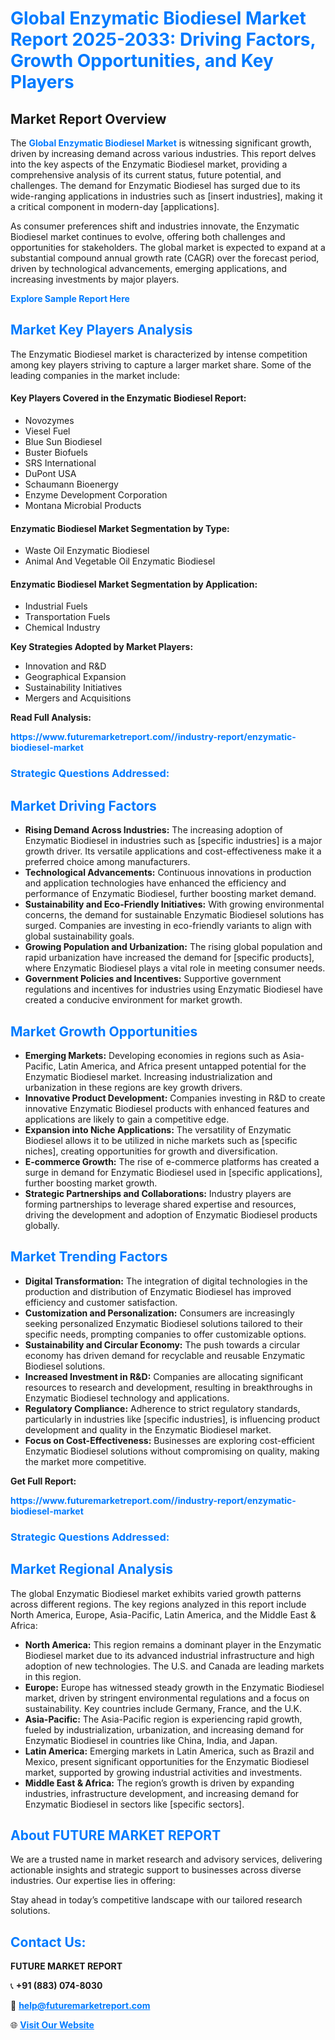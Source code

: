 <h1 style="color: #007BFF;">Global Enzymatic Biodiesel Market Report 2025-2033: Driving Factors, Growth Opportunities, and Key Players</h1>

<section id="overview">
<h2>Market Report Overview</h2>
<p>The <a href="https://www.futuremarketreport.com//industry-report/enzymatic-biodiesel-market" style="color: #007BFF; text-decoration: none;"><strong>Global Enzymatic Biodiesel Market</strong></a> is witnessing significant growth, driven by increasing demand across various industries. This report delves into the key aspects of the Enzymatic Biodiesel market, providing a comprehensive analysis of its current status, future potential, and challenges. The demand for Enzymatic Biodiesel has surged due to its wide-ranging applications in industries such as [insert industries], making it a critical component in modern-day [applications].</p>
<p>As consumer preferences shift and industries innovate, the Enzymatic Biodiesel market continues to evolve, offering both challenges and opportunities for stakeholders. The global market is expected to expand at a substantial compound annual growth rate (CAGR) over the forecast period, driven by technological advancements, emerging applications, and increasing investments by major players.</p>
</section>

<section id="overview">
<p><a href="https://www.futuremarketreport.com//request-sample/reportId=58170" style="color: #007BFF; text-decoration: none;"><strong>Explore Sample Report Here</strong></a></p>
</section>

<section id="key-players">
<h2 style="color: #007BFF;">Market Key Players Analysis</h2>
<p>The Enzymatic Biodiesel market is characterized by intense competition among key players striving to capture a larger market share. Some of the leading companies in the market include:</p>
<h4>Key Players Covered in the Enzymatic Biodiesel Report:</h4>
<ul><li>Novozymes</li><li>Viesel Fuel</li><li>Blue Sun Biodiesel</li><li>Buster Biofuels</li><li>SRS International</li><li>DuPont USA</li><li>Schaumann Bioenergy</li><li>Enzyme Development Corporation</li><li>Montana Microbial Products</li></ul>
<h4>Enzymatic Biodiesel Market Segmentation by Type:</h4>
<ul><li>Waste Oil Enzymatic Biodiesel</li><li>Animal And Vegetable Oil Enzymatic Biodiesel</li></ul>

<h4>Enzymatic Biodiesel Market Segmentation by Application:</h4>
<ul><li>Industrial Fuels</li><li>Transportation Fuels</li><li>Chemical Industry</li></ul>
<p><strong>Key Strategies Adopted by Market Players:</strong></p>
<ul>
<li>Innovation and R&D</li>
<li>Geographical Expansion</li>
<li>Sustainability Initiatives</li>
<li>Mergers and Acquisitions</li>
</ul>
</section>

<section>
<p><strong>Read Full Analysis: </strong></p><a href="https://www.futuremarketreport.com//industry-report/enzymatic-biodiesel-market" style="color: #007BFF; text-decoration: none;"><strong>https://www.futuremarketreport.com//industry-report/enzymatic-biodiesel-market</strong></a>
<h3 style="color: #007BFF;">Strategic Questions Addressed:</h3>
</section>

<section id="driving-factors">
<h2 style="color: #007BFF;">Market Driving Factors</h2>
<ul>
<li><strong>Rising Demand Across Industries:</strong> The increasing adoption of Enzymatic Biodiesel in industries such as [specific industries] is a major growth driver. Its versatile applications and cost-effectiveness make it a preferred choice among manufacturers.</li>
<li><strong>Technological Advancements:</strong> Continuous innovations in production and application technologies have enhanced the efficiency and performance of Enzymatic Biodiesel, further boosting market demand.</li>
<li><strong>Sustainability and Eco-Friendly Initiatives:</strong> With growing environmental concerns, the demand for sustainable Enzymatic Biodiesel solutions has surged. Companies are investing in eco-friendly variants to align with global sustainability goals.</li>
<li><strong>Growing Population and Urbanization:</strong> The rising global population and rapid urbanization have increased the demand for [specific products], where Enzymatic Biodiesel plays a vital role in meeting consumer needs.</li>
<li><strong>Government Policies and Incentives:</strong> Supportive government regulations and incentives for industries using Enzymatic Biodiesel have created a conducive environment for market growth.</li>
</ul>
</section>

<section id="growth-opportunities">
<h2 style="color: #007BFF;">Market Growth Opportunities</h2>
<ul>
<li><strong>Emerging Markets:</strong> Developing economies in regions such as Asia-Pacific, Latin America, and Africa present untapped potential for the Enzymatic Biodiesel market. Increasing industrialization and urbanization in these regions are key growth drivers.</li>
<li><strong>Innovative Product Development:</strong> Companies investing in R&D to create innovative Enzymatic Biodiesel products with enhanced features and applications are likely to gain a competitive edge.</li>
<li><strong>Expansion into Niche Applications:</strong> The versatility of Enzymatic Biodiesel allows it to be utilized in niche markets such as [specific niches], creating opportunities for growth and diversification.</li>
<li><strong>E-commerce Growth:</strong> The rise of e-commerce platforms has created a surge in demand for Enzymatic Biodiesel used in [specific applications], further boosting market growth.</li>
<li><strong>Strategic Partnerships and Collaborations:</strong> Industry players are forming partnerships to leverage shared expertise and resources, driving the development and adoption of Enzymatic Biodiesel products globally.</li>
</ul>
</section>

<section id="trending-factors">
<h2 style="color: #007BFF;">Market Trending Factors</h2>
<ul>
<li><strong>Digital Transformation:</strong> The integration of digital technologies in the production and distribution of Enzymatic Biodiesel has improved efficiency and customer satisfaction.</li>
<li><strong>Customization and Personalization:</strong> Consumers are increasingly seeking personalized Enzymatic Biodiesel solutions tailored to their specific needs, prompting companies to offer customizable options.</li>
<li><strong>Sustainability and Circular Economy:</strong> The push towards a circular economy has driven demand for recyclable and reusable Enzymatic Biodiesel solutions.</li>
<li><strong>Increased Investment in R&D:</strong> Companies are allocating significant resources to research and development, resulting in breakthroughs in Enzymatic Biodiesel technology and applications.</li>
<li><strong>Regulatory Compliance:</strong> Adherence to strict regulatory standards, particularly in industries like [specific industries], is influencing product development and quality in the Enzymatic Biodiesel market.</li>
<li><strong>Focus on Cost-Effectiveness:</strong> Businesses are exploring cost-efficient Enzymatic Biodiesel solutions without compromising on quality, making the market more competitive.</li>
</ul>
</section>

<section>
<p><strong>Get Full Report: </strong></p><a href="https://www.futuremarketreport.com//industry-report/enzymatic-biodiesel-market" style="color: #007BFF; text-decoration: none;"><strong>https://www.futuremarketreport.com//industry-report/enzymatic-biodiesel-market</strong></a>
<h3 style="color: #007BFF;">Strategic Questions Addressed:</h3>
</section>


<section id="regional-analysis">
<h2 style="color: #007BFF;">Market Regional Analysis</h2>
<p>The global Enzymatic Biodiesel market exhibits varied growth patterns across different regions. The key regions analyzed in this report include North America, Europe, Asia-Pacific, Latin America, and the Middle East & Africa:</p>
<ul>
<li><strong>North America:</strong> This region remains a dominant player in the Enzymatic Biodiesel market due to its advanced industrial infrastructure and high adoption of new technologies. The U.S. and Canada are leading markets in this region.</li>
<li><strong>Europe:</strong> Europe has witnessed steady growth in the Enzymatic Biodiesel market, driven by stringent environmental regulations and a focus on sustainability. Key countries include Germany, France, and the U.K.</li>
<li><strong>Asia-Pacific:</strong> The Asia-Pacific region is experiencing rapid growth, fueled by industrialization, urbanization, and increasing demand for Enzymatic Biodiesel in countries like China, India, and Japan.</li>
<li><strong>Latin America:</strong> Emerging markets in Latin America, such as Brazil and Mexico, present significant opportunities for the Enzymatic Biodiesel market, supported by growing industrial activities and investments.</li>
<li><strong>Middle East & Africa:</strong> The region’s growth is driven by expanding industries, infrastructure development, and increasing demand for Enzymatic Biodiesel in sectors like [specific sectors].</li>
</ul>
</section>

<footer>
<h2 style="color: #007BFF;">About FUTURE MARKET REPORT</h2>
<p>We are a trusted name in market research and advisory services, delivering actionable insights and strategic support to businesses across diverse industries. Our expertise lies in offering:</p>

<p>Stay ahead in today’s competitive landscape with our tailored research solutions.</p>

<h2 style="color: #007BFF;">Contact Us:</h2>
<p><strong>FUTURE MARKET REPORT</strong></p>
<p>📞 <strong>+91 (883) 074-8030</strong></p>
<p>📧 <strong><a href="mailto:help@futuremarketreport.com" style="color: #007BFF;">help@futuremarketreport.com</a></strong></p>
<p>🌐 <strong><a href="https://www.futuremarketreport.com/" style="color: #007BFF;">Visit Our Website</a></strong></p>
</footer>
